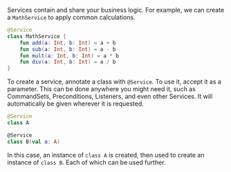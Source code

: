 Services contain and share your business logic. For example, we can create a `MathService` to apply common calculations.

```kotlin
@Service
class MathService {
    fun add(a: Int, b: Int) = a + b
    fun sub(a: Int, b: Int) = a - b
    fun mult(a: Int, b: Int) = a * b
    fun div(a: Int, b: Int) = a / b
}
```

 To create a service, annotate a class with `@Service`. To use it, accept it as a parameter. This can be done anywhere you might need it, such as CommandSets, Preconditions, Listeners, and even other Services. It will automatically be given wherever it is requested.

```kotlin
@Service
class A

@Service
class B(val a: A)
```

In this case, an instance of `class A` is created, then used to create an instance of `class B`. Each of which can be used further.
